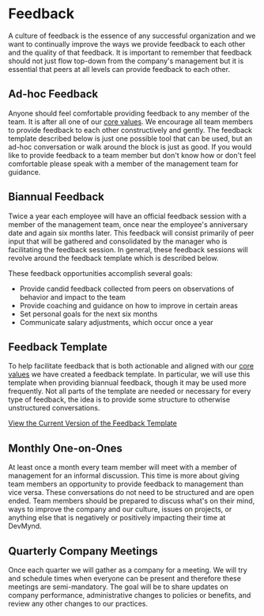 # Feedback

A culture of feedback is the essence of any successful organization and we want to continually improve the ways we provide feedback to each other and the quality of that feedback.  It is important to remember that feedback should not just flow top-down from the company's management but it is essential that peers at all levels can provide feedback to each other.

## Ad-hoc Feedback

Anyone should feel comfortable providing feedback to any member of the team.  It is after all one of our [core values](https://github.com/devmynd/handbook/blob/master/Values.md#open-the-door).  We encourage all team members to provide feedback to each other constructively and gently.  The feedback template described below is just one possible tool that can be used, but an ad-hoc conversation or walk around the block is just as good.  If you would like to provide feedback to a team member but don't know how or don't feel comfortable please speak with a member of the management team for guidance.

## Biannual Feedback

Twice a year each employee will have an official feedback session with a member of the management team, once near the employee's anniversary date and again six months later.  This feedback will consist primarily of peer input that will be gathered and consolidated by the manager who is facilitating the feedback session.  In general, these feedback sessions will revolve around the feedback template which is described below.

These feedback opportunities accomplish several goals:

* Provide candid feedback collected from peers on observations of behavior and impact to the team
* Provide coaching and guidance on how to improve in certain areas
* Set personal goals for the next six months
* Communicate salary adjustments, which occur once a year

## Feedback Template

To help facilitate feedback that is both actionable and aligned with our [core values](https://github.com/devmynd/handbook/blob/master/Values.md) we have created a feedback template.  In particular, we will use this template when providing biannual feedback, though it may be used more frequently.  Not all parts of the template are needed or necessary for every type of feedback, the idea is to provide some structure to otherwise unstructured conversations.

[View the Current Version of the Feedback
Template](https://github.com/devmynd/handbook/blob/master/Operations/Expense%20Tracking%20and%20Reimbursement.md)

## Monthly One-on-Ones

At least once a month every team member will meet with a member of management for an informal discussion.  This time is more about giving team members an opportunity to provide feedback to management than vice versa.  These conversations do not need to be structured and are open ended.  Team members should be prepared to discuss what's on their mind, ways to improve the company and our culture, issues on projects, or anything else that is negatively or positively impacting their time at DevMynd.

## Quarterly Company Meetings

Once each quarter we will gather as a company for a meeting.  We will try and schedule times when everyone can be present and therefore these meetings are semi-mandatory. The goal will be to share updates on company performance, administrative changes to policies or benefits, and review any other changes to our practices.
